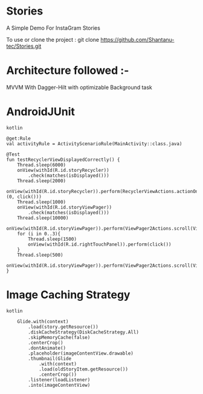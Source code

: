 # Stories
A Simple Demo For InstaGram Stories

To use or clone  the project : git clone https://github.com/Shantanu-tec/Stories.git


# Architecture followed :-
MVVM With Dagger-Hilt with optimizable Background task

# AndroidJUnit

`kotlin`

    @get:Rule
    val activityRule = ActivityScenarioRule(MainActivity::class.java)

    @Test
    fun testRecyclerViewDisplayedCorrectly() {
        Thread.sleep(6000)
        onView(withId(R.id.storyRecycler))
            .check(matches(isDisplayed()))
        Thread.sleep(2000)
        onView(withId(R.id.storyRecycler)).perform(RecyclerViewActions.actionOnItemAtPosition<StoryAdapter.ViewHolder>(0, click()))
        Thread.sleep(1000)
        onView(withId(R.id.storyViewPager))
            .check(matches(isDisplayed()))
        Thread.sleep(10000)
        onView(withId(R.id.storyViewPager)).perform(ViewPager2Actions.scroll(ViewPager2Actions.RIGHT))
        for (i in 0..3){
            Thread.sleep(1500)
            onView(withId(R.id.rightTouchPanel)).perform(click())
        }
        Thread.sleep(500)
        onView(withId(R.id.storyViewPager)).perform(ViewPager2Actions.scroll(ViewPager2Actions.RIGHT))
    }


# Image Caching Strategy

`kotlin`

        Glide.with(context)
            .load(story.getResource())
            .diskCacheStrategy(DiskCacheStrategy.All)
            .skipMemoryCache(false)
            .centerCrop()
            .dontAnimate()
            .placeholder(imageContentView.drawable)
            .thumbnail(Glide
                .with(context)
                .load(oldStoryItem.getResource())
                .centerCrop())
            .listener(loadListener)
            .into(imageContentView)

